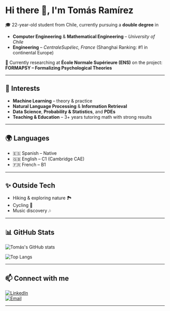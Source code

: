 # Hi there 👋, I'm Tomás Ramírez  

🎓 22-year-old student from Chile, currently pursuing a **double degree** in  
- **Computer Engineering** & **Mathematical Engineering** – *University of Chile*  
- **Engineering** – *CentraleSupélec, France* (Shanghai Ranking: #1 in continental Europe)  

🔬 Currently researching at **École Normale Supérieure (ENS)** on the project:  
**FORMAPSY – Formalizing Psychological Theories**  

---

## 🚀 Interests  
- **Machine Learning** – theory & practice  
- **Natural Language Processing** & **Information Retrieval**  
- **Data Science**, **Probability & Statistics**, and **PDEs**  
- **Teaching & Education** – 3+ years tutoring math with strong results  

---

## 🌍 Languages  
- 🇪🇸 Spanish – Native  
- 🇬🇧 English – C1 (Cambridge CAE)  
- 🇫🇷 French – B1  

---

## ✨ Outside Tech  
- Hiking & exploring nature 🏞️  
- Cycling 🚴  
- Music discovery 🎶  

---

## 📊 GitHub Stats  

![Tomás's GitHub stats](https://github-readme-stats.vercel.app/api?username=tomasramirezm&show_icons=true&theme=tokyonight)  

![Top Langs](https://github-readme-stats.vercel.app/api/top-langs/?username=tomasramirezm&layout=compact&theme=tokyonight)  

---

## 📫 Connect with me  

[![LinkedIn](https://img.shields.io/badge/LinkedIn-blue?style=for-the-badge&logo=linkedin&logoColor=white)](https://www.linkedin.com/in/tomasramirezm/)  
[![Email](https://img.shields.io/badge/Email-D14836?style=for-the-badge&logo=gmail&logoColor=white)](mailto:samot.0309@gmail.com)  

---
